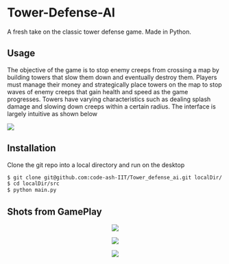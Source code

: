 Tower-Defense-AI
=============

A fresh take on the classic tower defense game. Made in Python.

Usage
-----

The objective of the game is to stop enemy creeps from crossing a map by building towers that slow them down and eventually destroy them. Players must manage their money and strategically place towers on the map to stop waves of enemy creeps that gain health and speed as the game progresses. Towers have varying characteristics such as dealing splash damage and slowing down creeps within a certain radius. The interface is largely intuitive as shown below

![](/Images/gif.gif)

Installation
------------

Clone the git repo into a local directory and run on the desktop
```bash
$ git clone git@github.com:code-ash-IIT/Tower_defense_ai.git localDir/
$ cd localDir/src
$ python main.py
```

Shots from GamePlay
-------------------

<p align="center">
<img src="/Images/1.png">
</p>
<p align="center">
<img src="/Images/2.png">
</p>
<p align="center">
<img src="/Images/3ai.png">
</p>


 
